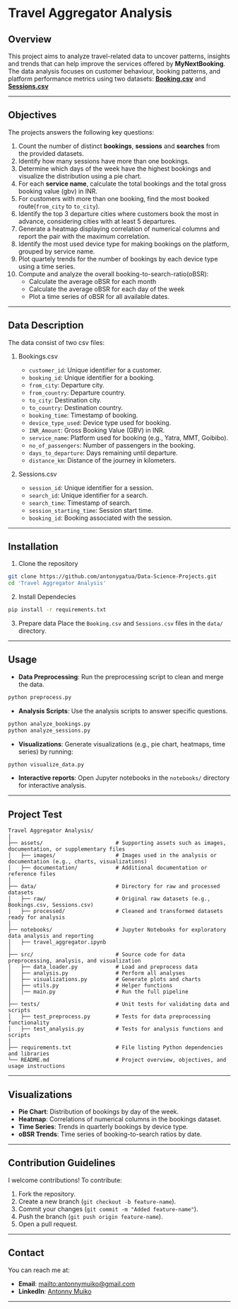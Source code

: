 # Travel Aggregator Analysis

## Overview
This project aims to analyze travel-related data to uncover patterns, insights and trends that can help improve the services offered by **MyNextBooking**. The data analysis focuses on customer behaviour, booking patterns, and platform performance metrics using two datasets: [**Booking.csv**](Data/Bookings.csv) and [**Sessions.csv**](Data/Sessions.csv)

------
## Objectives 
The projects answers the following key questions:
1. Count the number of distinct **bookings**, **sessions** and **searches** from the provided datasets.
2. Identify how many sessions have more than one bookings. 
3. Determine which days of the week have the highest bookings and visualize the distribution using a pie chart.
4. For each **service name**, calculate the total bookings and the total gross booking value (gbv) in INR.
5. For customers with more than one booking, find the most booked route(`from_city` to `to_city`).
6. Identify the top 3 departure cities where customers book the most in advance, considering cities with at least 5 departures.
7. Generate a heatmap displaying correlation of numerical columns and report the pair with the maximum correlation.
8. Identify the most used device type for making bookings on the platform, grouped by service name.
9. Plot quartely trends for the number of bookings by each device type using a time series.
10. Compute and analyze the overall booking-to-search-ratio(oBSR): 
    * Calculate the average oBSR for each month
    * Calculate the average oBSR for each day of the week
    * Plot a time series of oBSR for all available dates.

------

## Data Description
The data consist of two csv files:
1. Bookings.csv
    * `customer_id`: Unique identifier for a customer.
    * `booking_id`: Unique identifier for a booking.
    * `from_city`: Departure city.
    * `from_country`: Departure country.
    * `to_city`: Destination city.
    * `to_country`: Destination country.
    * `booking_time`: Timestamp of booking.
    * `device_type_used`: Device type used for booking.
    * `INR_Amount`: Gross Booking Value (GBV) in INR.
    * `service_name`: Platform used for booking (e.g., Yatra, MMT, Goibibo).
    * `no_of_passengers`: Number of passengers in the booking.
    * `days_to_departure`: Days remaining until departure.
    * `distance_km`: Distance of the journey in kilometers.

2. Sessions.csv

    * `session_id`: Unique identifier for a session.
    * `search_id`: Unique identifier for a search.
    * `search_time`: Timestamp of search.
    * `session_starting_time`: Session start time.
    * `booking_id`: Booking associated with the session.

-------

## Installation
1. Clone the repository
```bash
git clone https://github.com/antonygatua/Data-Science-Projects.git
cd 'Travel Aggregator Analysis'
```
2. Install Dependecies
```bash
pip install -r requirements.txt
```
3. Prepare data 
Place the `Booking.csv` and `Sessions.csv` files in the `data/` directory.

-----

## Usage 

* **Data Preprocessing**: Run the preprocessing script to clean and merge the data.
```bash
python preprocess.py
```

* **Analysis Scripts**: Use the analysis scripts to answer specific questions.
```bash 
python analyze_bookings.py
python analyze_sessions.py
```

* **Visualizations**: Generate visualizations (e.g., pie chart, heatmaps, time series) by running:
```bash 
python visualize_data.py
```

* **Interactive reports**: Open Jupyter notebooks in the `notebooks/` directory for interactive analysis.

-----

## Project Test 
```plaintext
Travel Aggregator Analysis/
│
├── assets/                       # Supporting assets such as images, documentation, or supplementary files
│   ├── images/                   # Images used in the analysis or documentation (e.g., charts, visualizations)
│   ├── documentation/            # Additional documentation or reference files
│
├── data/                         # Directory for raw and processed datasets
│   ├── raw/                      # Original raw datasets (e.g., Bookings.csv, Sessions.csv)
│   ├── processed/                # Cleaned and transformed datasets ready for analysis
│
├── notebooks/                    # Jupyter Notebooks for exploratory data analysis and reporting
│   ├── travel_aggregator.ipynb
│
├── src/                          # Source code for data preprocessing, analysis, and visualization
│   ├── data_loader.py            # Load and preprocess data
│   ├── analysis.py               # Perform all analyses
│   ├── visualizations.py         # Generate plots and charts
│   ├── utils.py                  # Helper functions
│   │── main.py                   # Run the full pipeline
│
├── tests/                        # Unit tests for validating data and scripts
│   ├── test_preprocess.py        # Tests for data preprocessing functionality
│   ├── test_analysis.py          # Tests for analysis functions and scripts
│
├── requirements.txt              # File listing Python dependencies and libraries
└── README.md                     # Project overview, objectives, and usage instructions
```

------

## Visualizations

* **Pie Chart**: Distribution of bookings by day of the week.
* **Heatmap**: Correlations of numerical columns in the bookings dataset.
* **Time Series**: Trends in quarterly bookings by device type.
* **oBSR Trends**: Time series of booking-to-search ratios by date.

------

## Contribution Guidelines

I welcome contributions! To contribute:

1. Fork the repository.
2. Create a new branch (`git checkout -b feature-name`).
3. Commit your changes (`git commit -m "Added feature-name"`).
4. Push the branch (`git push origin feature-name`).
5. Open a pull request.

-----

## Contact 

You can reach me at:

* **Email**: [mailto:antonnymuiko@gmail.com](mailto:antonnymuiko@gmail.com)
* **LinkedIn**: [Antonny Muiko](https://www.linkedin.com/in/antonny-muiko-1b5aaa162/)

-----